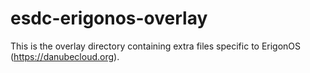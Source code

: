 <!--
    This Source Code Form is subject to the terms of the Mozilla Public
    License, v. 2.0. If a copy of the MPL was not distributed with this
    file, You can obtain one at http://mozilla.org/MPL/2.0/.
-->

<!--
    Copyright (c) 2014, Joyent, Inc.
    Copyright (c) 2016, Erigones, s. r. o.
-->

# esdc-erigonos-overlay

This is the overlay directory containing extra files specific to
ErigonOS (https://danubecloud.org).
